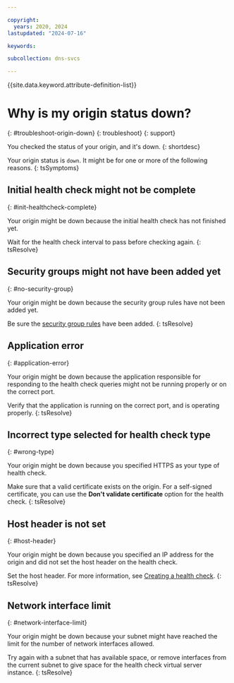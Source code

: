 ```yaml
---

copyright:
  years: 2020, 2024
lastupdated: "2024-07-16"

keywords:

subcollection: dns-svcs

---
```


{{site.data.keyword.attribute-definition-list}}

# Why is my origin status down?
{: #troubleshoot-origin-down}
{: troubleshoot}
{: support}

You checked the status of your origin, and it's down.
{: shortdesc}

Your origin status is `down`. It might be for one or more of the following reasons.
{: tsSymptoms}

## Initial health check might not be complete
{: #init-healthcheck-complete}

Your origin might be down because the initial health check has not finished yet.

Wait for the health check interval to pass before checking again.
{: tsResolve}

## Security groups might not have been added yet
{: #no-security-group}

Your origin might be down because the security group rules have not been added yet.

Be sure the [security group rules](/docs/dns-svcs?topic=dns-svcs-global-load-balancers#security-groups-glb) have been added.
{: tsResolve}

## Application error
{: #application-error}

Your origin might be down because the application responsible for responding to the health check queries might not be running properly or on the correct port.

Verify that the application is running on the correct port, and is operating properly.
{: tsResolve}

## Incorrect type selected for health check type
{: #wrong-type}

Your origin might be down because you specified HTTPS as your type of health check.

Make sure that a valid certificate exists on the origin. For a self-signed certificate, you can use the **Don't validate certificate** option for the health check.
{: tsResolve}

## Host header is not set
{: #host-header}

Your origin might be down because you specified an IP address for the origin and did not set the host header on the health check.

Set the host header. For more information, see [Creating a health check](/docs/dns-svcs?topic=dns-svcs-global-load-balancers#add-a-health-check).
{: tsResolve}

## Network interface limit
{: #network-interface-limit}

Your origin might be down because your subnet might have reached the limit for the number of network interfaces allowed.

Try again with a subnet that has available space, or remove interfaces from the current subnet to give space for the health check virtual server instance.
{: tsResolve}
